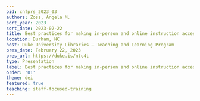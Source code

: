 ```yaml
---
pid: cnfprs_2023_03
authors: Zoss, Angela M.
sort_year: 2023
sort_date: 2023-02-22
title: Best practices for making in-person and online instruction accessible
location: Durham, NC
host: Duke University Libraries – Teaching and Learning Program
pres_date: February 22, 2023
pres_url: https://duke.is/ntc4t
type: Presentation
label: Best practices for making in-person and online instruction accessible
order: '01'
theme: dei
featured: true
teaching: staff-focused-training
---
```

